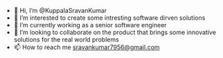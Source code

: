 - 👋 Hi, I’m @KuppalaSravanKumar
- 👀 I’m interested to create some intresting software dirven solutions
- 🌱 I’m currently working as a senior software engineer
- 💞️ I’m looking to collaborate on the product that brings some innovative solutions for the real world problems
- 📫 How to reach me sravankumar7956@gmail.com

<!---
KuppalaSravanKumar/KuppalaSravanKumar is a ✨ special ✨ repository because its `README.md` (this file) appears on your GitHub profile.
You can click the Preview link to take a look at your changes.
--->
